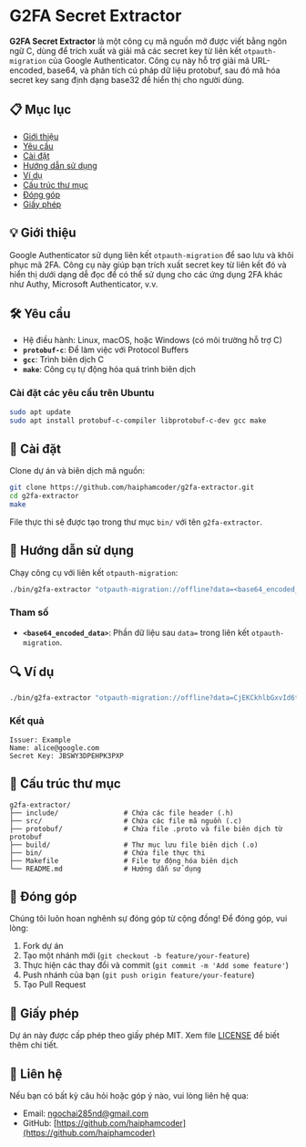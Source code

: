 # G2FA Secret Extractor

**G2FA Secret Extractor** là một công cụ mã nguồn mở được viết bằng ngôn ngữ C, dùng để trích xuất và giải mã các secret key từ liên kết `otpauth-migration` của Google Authenticator. Công cụ này hỗ trợ giải mã URL-encoded, base64, và phân tích cú pháp dữ liệu protobuf, sau đó mã hóa secret key sang định dạng base32 để hiển thị cho người dùng.

## 📋 Mục lục

- [Giới thiệu](#-giới-thiệu)
- [Yêu cầu](#️-yêu-cầu)
- [Cài đặt](#-cài-đặt)
- [Hướng dẫn sử dụng](#-hướng-dẫn-sử-dụng)
- [Ví dụ](#-ví-dụ)
- [Cấu trúc thư mục](#-cấu-trúc-thư-mục)
- [Đóng góp](#-đóng-góp)
- [Giấy phép](#-giấy-phép)

## 💡 Giới thiệu

Google Authenticator sử dụng liên kết `otpauth-migration` để sao lưu và khôi phục mã 2FA. Công cụ này giúp bạn trích xuất secret key từ liên kết đó và hiển thị dưới dạng dễ đọc để có thể sử dụng cho các ứng dụng 2FA khác như Authy, Microsoft Authenticator, v.v.

## 🛠️ Yêu cầu

- Hệ điều hành: Linux, macOS, hoặc Windows (có môi trường hỗ trợ C)
- **`protobuf-c`**: Để làm việc với Protocol Buffers
- **`gcc`**: Trình biên dịch C
- **`make`**: Công cụ tự động hóa quá trình biên dịch

### Cài đặt các yêu cầu trên Ubuntu

```bash
sudo apt update
sudo apt install protobuf-c-compiler libprotobuf-c-dev gcc make
```

## 🚀 Cài đặt

Clone dự án và biên dịch mã nguồn:

```bash
git clone https://github.com/haiphamcoder/g2fa-extractor.git
cd g2fa-extractor
make
```

File thực thi sẽ được tạo trong thư mục `bin/` với tên `g2fa-extractor`.

## 📖 Hướng dẫn sử dụng

Chạy công cụ với liên kết `otpauth-migration`:

```bash
./bin/g2fa-extractor "otpauth-migration://offline?data=<base64_encoded_data>"
```

### Tham số

- **`<base64_encoded_data>`**: Phần dữ liệu sau `data=` trong liên kết `otpauth-migration`.

## 🔍 Ví dụ

```bash
./bin/g2fa-extractor "otpauth-migration://offline?data=CjEKCkhlbGxvId6tvu8SGEV4YW1wbGU6YWxpY2VAZ29vZ2xlLmNvbRoHRXhhbXBsZTAC%3D%3D"
```

### Kết quả

```text
Issuer: Example
Name: alice@google.com
Secret Key: JBSWY3DPEHPK3PXP
```

## 📂 Cấu trúc thư mục

```text
g2fa-extractor/
├── include/                # Chứa các file header (.h)
├── src/                    # Chứa các file mã nguồn (.c)
├── protobuf/               # Chứa file .proto và file biên dịch từ protobuf
├── build/                  # Thư mục lưu file biên dịch (.o)
├── bin/                    # Chứa file thực thi
├── Makefile                # File tự động hóa biên dịch
└── README.md               # Hướng dẫn sử dụng
```

## 🤝 Đóng góp

Chúng tôi luôn hoan nghênh sự đóng góp từ cộng đồng! Để đóng góp, vui lòng:

1. Fork dự án
2. Tạo một nhánh mới (`git checkout -b feature/your-feature`)
3. Thực hiện các thay đổi và commit (`git commit -m 'Add some feature'`)
4. Push nhánh của bạn (`git push origin feature/your-feature`)
5. Tạo Pull Request

## 📄 Giấy phép

Dự án này được cấp phép theo giấy phép MIT. Xem file [LICENSE](./LICENSE) để biết thêm chi tiết.

## 📝 Liên hệ

Nếu bạn có bất kỳ câu hỏi hoặc góp ý nào, vui lòng liên hệ qua:

- Email: [ngochai285nd@gmail.com](mailto:ngochai285nd@gmail.com)
- GitHub: [https://github.com/haiphamcoder](https://github.com/haiphamcoder)
